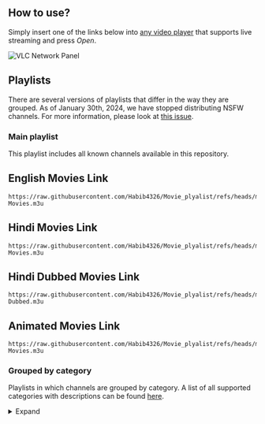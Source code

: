 ## How to use?

Simply insert one of the links below into [any video player](https://github.com/iptv-org/awesome-iptv#apps) that supports live streaming and press _Open_.

![VLC Network Panel](https://github.com/iptv-org/iptv/raw/master/.readme/preview.png)

## Playlists

There are several versions of playlists that differ in the way they are grouped. As of January 30th, 2024, we have stopped distributing NSFW channels. For more information, please look at [this issue](https://github.com/iptv-org/iptv/issues/15723).

### Main playlist

This playlist includes all known channels available in this repository.


## English Movies Link ##
```
https://raw.githubusercontent.com/Habib4326/Movie_plyalist/refs/heads/main/English-Movies.m3u
```
## Hindi Movies Link ##
```
https://raw.githubusercontent.com/Habib4326/Movie_plyalist/refs/heads/main/Hindi-Movies.m3u
```
## Hindi Dubbed Movies Link ##
```
https://raw.githubusercontent.com/Habib4326/Movie_plyalist/refs/heads/main/Hindi-Dubbed.m3u
```
## Animated Movies Link  ##
```
https://raw.githubusercontent.com/Habib4326/Movie_plyalist/refs/heads/main/Animated-Movies.m3u
```


### Grouped by category

Playlists in which channels are grouped by category. A list of all supported categories with descriptions can be found [here](.readme/supported-categories.md).

<details>
<summary>Expand</summary>
<br>
